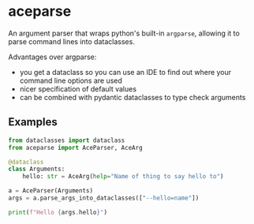 # aceparse

An argument parser that wraps python's built-in `argparse`, allowing it to parse command lines into
dataclasses.

Advantages over argparse:

* you get a dataclass so you can use an IDE to find out where your command line options are used
* nicer specification of default values
* can be combined with pydantic dataclasses to type check arguments

## Examples

```python
from dataclasses import dataclass
from aceparse import AceParser, AceArg

@dataclass
class Arguments:
    hello: str = AceArg(help="Name of thing to say hello to")

a = AceParser(Arguments)
args = a.parse_args_into_dataclasses(["--hello=name"])

print(f"Hello {args.hello}")
```
